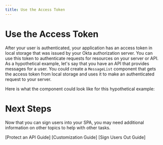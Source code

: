```yaml
---
title: Use the Access Token
---
```

# Use the Access Token

After your user is authenticated, your application has an access token in local storage that was issued by your Okta authorization server. You can use this token to authenticate requests for resources on your server or API. As a hypothetical example, let's say that you have an API that provides messages for a user. You could create a `MessageList` component that gets the access token from local storage and uses it to make an authenticated request to your server.

Here is what the component could look like for this hypothetical example:

<StackSelector snippet="getaccesstoken"/>

# Next Steps

Now that you can sign users into your SPA, you may need additional information on other topics to help with other tasks.

[Protect an API Guide]
[Customization Guide]
[Sign Users Out Guide]
